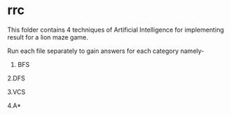 # rrc

This folder contains 4 techniques of Artificial Intelligence for implementing result for a lion maze game.

Run each file separately to gain answers for each category namely-

1. BFS

2.DFS

3.VCS

4.A*
